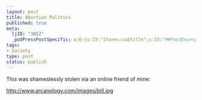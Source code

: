 ```yaml
--- 
layout: post
title: Abortion Politics
published: true
meta: 
  ljID: "3052"
  _podPressPostSpecific: a:6:{s:15:"itunes:subtitle";s:15:"##PostExcerpt##";s:14:"itunes:summary";s:15:"##PostExcerpt##";s:15:"itunes:keywords";s:17:"##WordPressCats##";s:13:"itunes:author";s:10:"##Global##";s:15:"itunes:explicit";s:7:"Default";s:12:"itunes:block";s:7:"Default";}
tags: 
- Society
type: post
status: publish
---
```

This was shameslessly stolen via an online friend of mine:

<a href="http://www.arcanology.com/images/bill.jpg">http://www.arcanology.com/images/bill.jpg</a>

